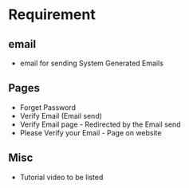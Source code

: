 # Requirement

## email

- email for sending System Generated Emails

## Pages

- Forget Password
- Verify Email (Email send)
- Verify Email page - Redirected by the Email send
- Please Verify your Email - Page on website

## Misc

- Tutorial video to be listed
